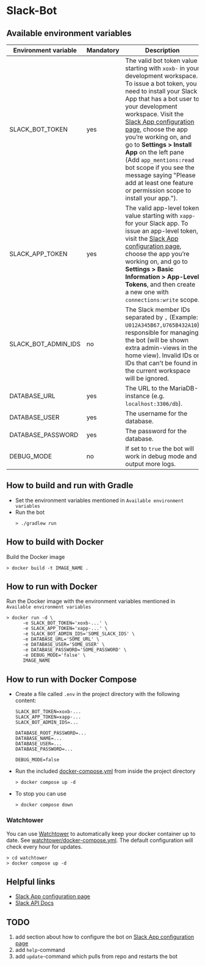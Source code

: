 # Slack-Bot

## Available environment variables

| Environment variable | Mandatory | Description                                                                                                                                                                                                                                                                                                                                                                                                                                                                                             |
|----------------------|-----------|---------------------------------------------------------------------------------------------------------------------------------------------------------------------------------------------------------------------------------------------------------------------------------------------------------------------------------------------------------------------------------------------------------------------------------------------------------------------------------------------------------|
| SLACK_BOT_TOKEN      | yes       | The valid bot token value starting with `xoxb-` in your development workspace. To issue a bot token, you need to install your Slack App that has a bot user to your development workspace. Visit the [Slack App configuration page](https://api.slack.com/apps/), choose the app you’re working on, and go to **Settings > Install App** on the left pane (Add `app_mentions:read` bot scope if you see the message saying "Please add at least one feature or permission scope to install your app."). |
| SLACK_APP_TOKEN      | yes       | The valid app-level token value starting with `xapp-` for your Slack app. To issue an app-level token, visit the [Slack App configuration page](https://api.slack.com/apps/), choose the app you’re working on, and go to **Settings > Basic Information > App-Level Tokens**, and then create a new one with `connections:write` scope.                                                                                                                                                                |
| SLACK_BOT_ADMIN_IDS  | no        | The Slack member IDs separated by `,` (Example: `U012A345B67,U765B432A10`) responsible for managing the bot (will be shown extra admin-views in the home view). Invalid IDs or IDs that can't be found in the current workspace will be ignored.                                                                                                                                                                                                                                                        |
| DATABASE_URL         | yes       | The URL to the MariaDB-instance (e.g. `localhost:3306/db`).                                                                                                                                                                                                                                                                                                                                                                                                                                             |
| DATABASE_USER        | yes       | The username for the database.                                                                                                                                                                                                                                                                                                                                                                                                                                                                          |
| DATABASE_PASSWORD    | yes       | The password for the database.                                                                                                                                                                                                                                                                                                                                                                                                                                                                          |
| DEBUG_MODE           | no        | If set to `true` the bot will work in debug mode and output more logs.                                                                                                                                                                                                                                                                                                                                                                                                                                  |

## How to build and run with Gradle

* Set the environment variables mentioned in `Available environment variables`
* Run the bot
  ```
  > ./gradlew run
  ```

## How to build with Docker

Build the Docker image

```
> docker build -t IMAGE_NAME .
```

## How to run with Docker

Run the Docker image with the environment variables mentioned in `Available environment variables`

```
> docker run -d \
      -e SLACK_BOT_TOKEN='xoxb-...' \
      -e SLACK_APP_TOKEN='xapp-...' \
      -e SLACK_BOT_ADMIN_IDS='SOME_SLACK_IDS' \
      -e DATABASE_URL='SOME_URL' \
      -e DATABASE_USER='SOME_USER' \
      -e DATABASE_PASSWORD='SOME_PASSWORD' \
      -e DEBUG_MODE='false' \
      IMAGE_NAME
```

## How to run with Docker Compose

* Create a file called `.env` in the project directory with the following content:
  ```
  SLACK_BOT_TOKEN=xoxb-...
  SLACK_APP_TOKEN=xapp-...
  SLACK_BOT_ADMIN_IDS=...

  DATABASE_ROOT_PASSWORD=...
  DATABASE_NAME=...
  DATABASE_USER=...
  DATABASE_PASSWORD=...

  DEBUG_MODE=false
  ```
* Run the included [docker-compose.yml](docker-compose.yml) from inside the project directory
  ```
  > docker compose up -d
  ```
* To stop you can use
  ```
  > docker compose down
  ```

### Watchtower

You can use [Watchtower](https://containrrr.dev/watchtower/) to automatically keep your docker container up to date. See [watchtower/docker-compose.yml](watchtower/docker-compose.yml). The default configuration will check every hour for updates.

  ```
  > cd watchtower
  > docker compose up -d
  ```

## Helpful links

* [Slack App configuration page](https://api.slack.com/apps/)
* [Slack API Docs](https://api.slack.com/docs)

## TODO

1. add section about how to configure the bot on [Slack App configuration page](https://api.slack.com/apps/)
2. add `help`-command
3. add `update`-command which pulls from repo and restarts the bot

